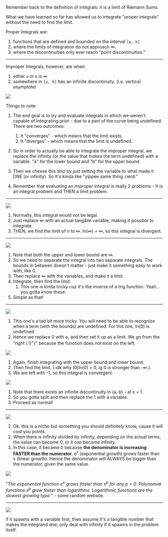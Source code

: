 
Remember back to the definition of integrals: it is a limit of Riemann Sums. 

What we have learned so far has allowed us to integrate "proper integrals" without the need to find the limit. 

Proper Integrals are:
1. functions that are defined and bounded on the interval `[a, b]`
2. where the limits of integration do not approach ∞.
3. where the discontinuities only ever reach "point discontinuities."

---

Improper Integrals, however, are when 

1. either `a` or `b` is ∞
2. somewhere in `[a, b]` has an infinite discontinuity. (i.e. vertical asymptote)

**![](https://lh7-rt.googleusercontent.com/docsz/AD_4nXfp8Mo6TIkccT__veEzqBwoNDhs5Vcfo_tW0b48zzmj4K6VeBcBuP1SJkwqUXSGzSMIaFGK2repNEU6T0zHNtFI0Lj12LW7wNfkypcMHEDzRohbMv9f3Bi50FTpFtR1QV2xORL8urzChSs3y-HvsvcVTBlO?key=ziQWJHwTLKgUkvIHN9PDPw)**

Things to note:

1. The end goal is to try and evaluate integrals in which we weren't capable of integrating prior - due to a part of the curve being undefined. There are two outcomes:

	1. It "converges" - which means that the limit exists.
	2. It "diverges" - which means that the limit is undefined. 

2. So in order to actually be able to integrate the improper integral, we replace the infinity (or the value that makes the term undefined) with a variable. "a" for the lower bound and "b" for the upper bound.
3. Then we cheese this shiz by just setting the variable to what made it DNE (or infinity). So it's kinda like "yippee same thing :nerd:"
4. Remember that evaluating an improper integral is really 2 problems - It is an integral problem and THEN a limit problem.

---

**![](https://lh7-rt.googleusercontent.com/docsz/AD_4nXcD1GHC6_omDhVzNFQ5tTQ0k819m7_Ls4P1SA1ZRSKh7axsOom7A4_LIBmjJpDLRcrp8rhoBeTkVNXYeEBXHTypa8DvosdHohEOxySOYaqfjx5O-KfmyKeGOjwJA8MdN7QJFANUIvYp2GM1yE8wsREd9jFJ?key=ziQWJHwTLKgUkvIHN9PDPw)**

1. Normally, this integral would not be legal.
2. Just replace ∞ with an actual tangible variable, making it possible to integrate.
3. THEN, we find the limit of n to ∞. ln(∞) = ∞, so this integral is divergent.

---
**![](https://lh7-rt.googleusercontent.com/docsz/AD_4nXdKGtvd2e0do9JTiCSb3H9FS6I85CGSo4Qgs9r0ze6wiHaxzh00IC0wZHlwbfPwQbqHOcBEAPn77bYqLZdwnsYHG7eZi9gBkRfHXud1-6D4-wwYQ4jI-0QD-23yQxxrNOrPG_FguEGqEtsMyMiz-IVu6uoX?key=ziQWJHwTLKgUkvIHN9PDPw)**

1. Note that both the upper and lower bound are ∞.
2. So we need to separate the integral into two separate integrals. The bounds in between doesn't matter - just make it something easy to work with, like 0.
3. Then replace ∞ with the variables, and make it a limit.
4. Integrate, then find the limit.
	1. This one is kinda tricky cuz it's the inverse of a trig function. Yeah... you gotta know these.
5. Simple as that!

---
**![](https://lh7-rt.googleusercontent.com/docsz/AD_4nXeJ42Ms4pv7QHLbU0RvS0484uX0IVFK2eUUrB8vLQW2ejlJa58BEMdDh0mTfcanv5YgOoTyggSkvrGb9KtPD8HU_WwlyKWzoKiiRBe4OcYht0wCAs0VlS2rsUouuom_7ivx3q66XH87q3YHYtLnbZeM0QRN?key=ziQWJHwTLKgUkvIHN9PDPw)**

1. This one's a tad bit more tricky. You will need to be able to recognize when a term (with the bounds) are undefined. For this one, ln(0) is undefined. 
2. Hence we replace 0 with a, and then set it up as a limit. We go from the "right ( 0$^+$)" because the function does not exist on the left.

**![](https://lh7-rt.googleusercontent.com/docsz/AD_4nXdfdNnt5xuDtw7JRbLLnV9uOIo8Af-DqFCNRJp4BF73RhV2BaRUMgabRrAYst83N8H4csMxF7hFy9R4yUVYN1RAjsRZu5huXy7sQvFLepV9eDJqiH6Uz-Gacxsu_Lc0Q4qsqj-bwyFbRowOghDZIb4CwoI?key=ziQWJHwTLKgUkvIHN9PDPw)**

1. Again, finish integrating with the upper bound and lower bound.
2. Then find the limit. ( idk why (0)ln(0) = 0, ig 0 is stronger than -∞ ).
3. We are left with -1, so this integral is convergent.

**![](https://lh7-rt.googleusercontent.com/docsz/AD_4nXdNPNvKhVhnc0G39tVMyFIEg-mtP_gIvZJXINrs6cVI4QWU79wQfKGHUN1VHmQZX4VSuH8RfEfjwKLpivCPjvfMTvZyHFW7kgjCDY6OZh5K9OFCJrj_0OOCemUwQHFSIxSRcMGK4M9Ps_oiF7k4sr2WhAju?key=ziQWJHwTLKgUkvIHN9PDPw)**

1. Note that there exists an infinite discontinuity in (a, b) - at x = 1.
2. So you gotta split and then replace the 1 with a variable.
3. Proceed as normal!
---
**![](https://lh7-rt.googleusercontent.com/docsz/AD_4nXfTJrYlJLtIQrWBY7-VmxXH5bnn0AjQ0Qs7vKIg-BZulHIOYNwPq3tTnLFFdEaS9C7iR9hHdOtbFiNxA_RXf6Xu4G063Cd_w7CqCjQ8E66be6VKl4C0IgHuDV0oVMmUCcqo1chfktIgW1K5Uu8qZnzKUSd2?key=ziQWJHwTLKgUkvIHN9PDPw)**

1. Ok: this is a niche but something you should definitely know, cause it will cost you points.
2. When there is infinity divided by infinity, depending on the actual terms, the value can become 0, or it can become infinity.
3. In this case, it became 0 because **the denominator is increasing FASTER than the numerator.** e$^x$ (exponential growth) grows faster than x (linear growth). Hence the denominator will ALWAYS be bigger than the numerator, given the same value.

**![](https://lh7-rt.googleusercontent.com/docsz/AD_4nXcFuDORBXLwhOXhVOk7EVtQ_B7Hh4CT7uFzLDdo6xVvYFYOx-Jv5W4IEgQVD-aAUDSx4v9_BOWFgwrVR0uxyaIspizsF4lVmSDjTnvPV-BHOXmwFww4_kUVfs44nLadq5kkC3P3IvpT0k1swqGlSDFeoerq?key=ziQWJHwTLKgUkvIHN9PDPw)**


"*The exponential function e$^x$ grows faster than x$^p$ for any p > 0. Polynomial functions x$^p$ grow faster than logarithms. Logarithmic functions are the slowest growing type.*" - some random website.


---
**![](https://lh7-rt.googleusercontent.com/docsz/AD_4nXcQHF3DwyCyFUp5dFYWtSR-5El4tiHsLrp3ocbtAhyQJ7xfC0s-qEms_-YGcN2GsY6876HU02iTzCMiapycKOl9BlXwvQGxyrm_Zyo5UhyIoQ0f4NWuu08Z2QTeeo7dBZoSdv9wl2Vkd9qlfcowm6rhJ2FA?key=ziQWJHwTLKgUkvIHN9PDPw)**


if it spawns with a variable first, then assume it's a tangible number that makes the integrand dne; only deal with infinity if it spawns in the problem itself.
